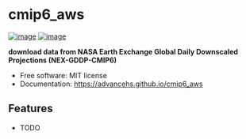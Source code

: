 # cmip6_aws


[![image](https://img.shields.io/pypi/v/cmip6_aws.svg)](https://pypi.python.org/pypi/cmip6_aws)
[![image](https://img.shields.io/conda/vn/conda-forge/cmip6_aws.svg)](https://anaconda.org/conda-forge/cmip6_aws)


**download data from NASA Earth Exchange Global Daily Downscaled Projections (NEX-GDDP-CMIP6)**


-   Free software: MIT license
-   Documentation: https://advancehs.github.io/cmip6_aws
    

## Features

-   TODO
